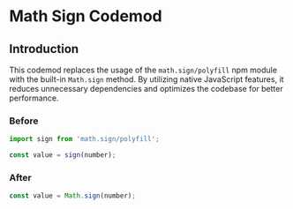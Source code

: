 # Math Sign Codemod

## Introduction

This codemod replaces the usage of the `math.sign/polyfill` npm module with the built-in `Math.sign` method. By utilizing native JavaScript features, it reduces unnecessary dependencies and optimizes the codebase for better performance.

### Before

```javascript
import sign from 'math.sign/polyfill';

const value = sign(number);
```

### After

```javascript
const value = Math.sign(number);
```